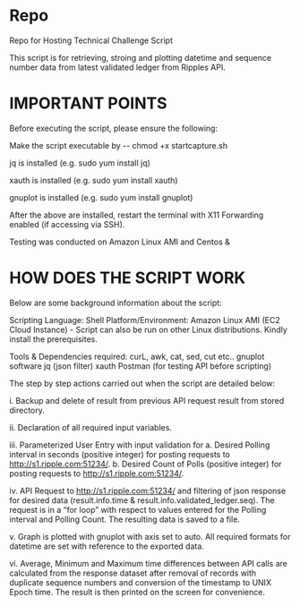 # Repo
Repo for Hosting Technical Challenge Script

This script is for retrieving, stroing and plotting datetime and sequence number data from latest validated ledger from Ripples API.

# IMPORTANT POINTS

Before executing the script, please ensure the following:

Make the script executable by -- chmod +x startcapture.sh

jq is installed (e.g. sudo yum install jq)

xauth is installed (e.g. sudo yum install xauth)

gnuplot is installed (e.g. sudo yum install gnuplot)

After the above are installed, restart the terminal with X11 Forwarding enabled (if accessing via SSH).

Testing was conducted on Amazon Linux AMI and Centos &

# HOW DOES THE SCRIPT WORK

Below are some background information about the script:

Scripting Language: Shell
Platform/Environment: Amazon Linux AMI (EC2 Cloud Instance) - Script can also be run on other Linux distributions. Kindly install the prerequisites.

Tools & Dependencies required:
	curL, awk, cat, sed, cut etc..
	gnuplot software
	jq (json filter)
	xauth
	Postman (for testing API before scripting)
	
The step by step actions carried out when the script are detailed below:

i.	Backup and delete of result from previous API request result from stored directory.

ii.	Declaration of all required input variables.

iii.	Parameterized User Entry with input validation for 
a.	Desired Polling interval in seconds (positive integer) for posting requests to http://s1.ripple.com:51234/.
b.	Desired Count of Polls (positive integer) for posting requests to http://s1.ripple.com:51234/.

iv.	API Request to http://s1.ripple.com:51234/ and filtering of json response for desired data (result.info.time & result.info.validated_ledger.seq). The request is in a “for loop” with respect to values entered for the Polling interval and Polling Count. The resulting data is saved to a file.

v.	Graph is plotted with gnuplot with axis set to auto. All required formats for datetime are set with reference to the exported data.

vi.	Average, Minimum and Maximum time differences between API calls are calculated from the response dataset after removal of records with duplicate sequence numbers and conversion of the timestamp to UNIX Epoch time. The result is then printed on the screen for convenience.

